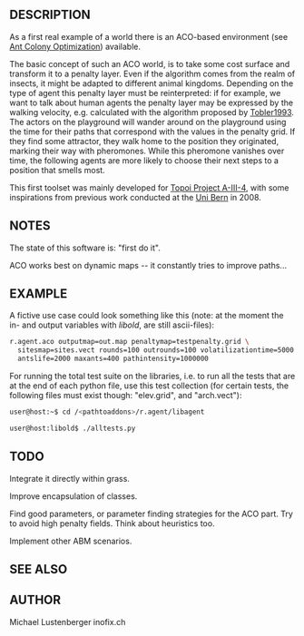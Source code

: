 ## DESCRIPTION

As a first real example of a world there is an ACO-based environment
(see [Ant Colony
Optimization](https://en.wikipedia.org/wiki/Ant_colony_optimization_algorithms))
available.

The basic concept of such an ACO world, is to take some cost surface and
transform it to a penalty layer. Even if the algorithm comes from the
realm of insects, it might be adapted to different animal kingdoms.
Depending on the type of agent this penalty layer must be reinterpreted:
if for example, we want to talk about human agents the penalty layer may
be expressed by the walking velocity, e.g. calculated with the algorithm
proposed by
[Tobler1993](https://web.archive.org/web/20220523095740/http://www.geodyssey.com/papers/tobler93.html).
The actors on the playground will wander around on the playground using
the time for their paths that correspond with the values in the penalty
grid. If they find some attractor, they walk home to the position they
originated, marking their way with pheromones. While this pheromone
vanishes over time, the following agents are more likely to choose their
next steps to a position that smells most.

This first toolset was mainly developed for [Topoi Project
A-III-4](https://www.topoi.org/group/a-iii-4-topoi-1/), with some
inspirations from previous work conducted at the [Uni
Bern](https://www.unibe.ch/) in 2008.

## NOTES

The state of this software is: "first do it".

ACO works best on dynamic maps -- it constantly tries to improve
paths...

## EXAMPLE

A fictive use case could look something like this (note: at the moment
the in- and output variables with *libold*, are still ascii-files):

```sh
r.agent.aco outputmap=out.map penaltymap=testpenalty.grid \
  sitesmap=sites.vect rounds=100 outrounds=100 volatilizationtime=5000 \
  antslife=2000 maxants=400 pathintensity=1000000
```

For running the total test suite on the libraries, i.e. to run all the
tests that are at the end of each python file, use this test collection
(for certain tests, the following files must exist though: "elev.grid",
and "arch.vect"):

```sh
user@host:~$ cd /<pathtoaddons>/r.agent/libagent

user@host:libold$ ./alltests.py
```

## TODO

Integrate it directly within grass.

Improve encapsulation of classes.

Find good parameters, or parameter finding strategies for the ACO part.
Try to avoid high penalty fields. Think about heuristics too.

Implement other ABM scenarios.

## SEE ALSO

## AUTHOR

Michael Lustenberger inofix.ch
